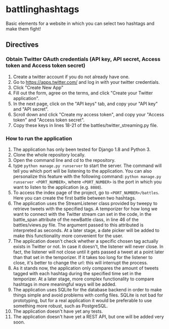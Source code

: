 # battlinghashtags
Basic elements for a website in which you can select two hashtags 
and make them fight!

## Directives

### Obtain Twitter OAuth credentials (API key, API secret, Access token and Access token secret)

1. Create a twitter account if you do not already have one.
2. Go to https://apps.twitter.com/ and log in with your twitter credentials.
3. Click "Create New App"
4. Fill out the form, agree on the terms, and click "Create your Twitter application".
5. In the next page, click on the "API keys" tab, and copy your "API key" and "API secret".
6. Scroll down and click "Create my access token", and copy your "Access token" and "Access token secret". 
7. Copy these keys in lines 18-21 of the battles/twitter_streaming.py file. 

### How to run the application

1. The application has only been tested for Django 1.8 and Python 3. 
2. Clone the whole repository locally.
3. Open the command line and cd to the repository. 
4. type `python manage.py runserver` to start the server. 
The command will tell you which port will be listening to
the application. You can also personalize this feature with
the following command: `python manage.py runserver <PORT_NUMBER>`,
where `<PORT_NUMBER>` is the port in which you want to listen to the
application (e.g. `8080`).
5. To access the index page of the project, go to 
`<PORT_NUMBER>/battles`. Here you can create the first
battle between two hashtags. 
6. The application uses the StreamListener class provided by tweepy 
to retrieve tweets with the specified tags. A temporizer for how long
we want to connect with the Twitter stream can set in the code, in the
battle_span attribute of the newBattle class, in line 46 of the 
battles/views.py file. The argument passed to this attributed is
interpreted as seconds. At a later stage, a date picker will be added
to make this functionality more convenient for the user. 
7. The application doesn't check whether a specific chosen tag 
actually exists in Twitter or not. In case it doesn't, the listener
will never close. In fact, the listener will not close until it 
gets passed a tweet at a point later than that set in the temporizer. 
If it takes too long for the listener to close, it's better to change
the url: this will interrupt the process. 
8. As it stands now, the application only compares the amount of tweets
tagged with each hashtag during the specified time set in the temporizer. 
At a later stage, more complex functionality to compare hashtags in more 
meaningful ways will be added. 
9. The application uses SQLite for the database backend in order
to make things simple and avoid problems with config files. SQLite
is not bad for prototyping, but for a real application it would be
preferable to use something more robust, such as PostgreSQL. 
10. The application doesn't have yet any tests. 
11. The application doesn't have yet a REST API, but one will be added very soon. 
